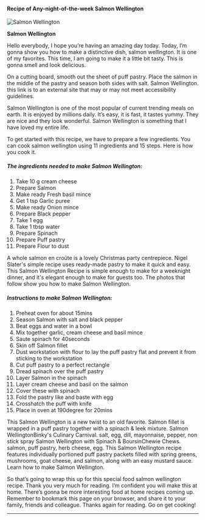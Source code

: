             

#### Recipe of Any-night-of-the-week Salmon Wellington

![Salmon Wellington](https://img-global.cpcdn.com/recipes/f723b4e65ba45c85/751x532cq70/salmon-wellington-recipe-main-photo.jpg)

**Salmon Wellington**

Hello everybody, I hope you’re having an amazing day today. Today, I’m gonna show you how to make a distinctive dish, salmon wellington. It is one of my favorites. This time, I am going to make it a little bit tasty. This is gonna smell and look delicious.

On a cutting board, smooth out the sheet of puff pastry. Place the salmon in the middle of the pastry and season both sides with salt. Salmon Wellington. this link is to an external site that may or may not meet accessibility guidelines.

Salmon Wellington is one of the most popular of current trending meals on earth. It is enjoyed by millions daily. It’s easy, it is fast, it tastes yummy. They are nice and they look wonderful. Salmon Wellington is something that I have loved my entire life.

To get started with this recipe, we have to prepare a few ingredients. You can cook salmon wellington using 11 ingredients and 15 steps. Here is how you cook it.

##### The ingredients needed to make Salmon Wellington:

1.  Take 10 g cream cheese
2.  Prepare Salmon
3.  Make ready Fresh basil mince
4.  Get 1 tsp Garlic puree
5.  Make ready Onion mince
6.  Prepare Black pepper
7.  Take 1 egg
8.  Take 1 tbsp water
9.  Prepare Spinach
10.  Prepare Puff pastry
11.  Prepare Flour to dust

A whole salmon en croûte is a lovely Christmas party centrepiece. Nigel Slater's simple recipe uses ready-made pastry to make it quick and easy. This Salmon Wellington Recipe is simple enough to make for a weeknight dinner, and it's elegant enough to make for guests too. The photos that follow show you how to make Salmon Wellington.

##### Instructions to make Salmon Wellington:

1.  Preheat oven for about 15mins
2.  Season Salmon with salt and black pepper
3.  Beat eggs and water in a bowl
4.  Mix together garlic, cream cheese and basil mince
5.  Saute spinach for 40seconds
6.  Skin off Salmon fillet
7.  Dust workstation with flour to lay the puff pastry flat and prevent it from sticking to the workstation
8.  Cut puff pastry to a perfect rectangle
9.  Dread spinach over the puff pastry
10.  Layer Salmon in the spinach
11.  Layer cream cheese and basil on the salmon
12.  Cover these with spinach
13.  Fold the pastry like and baste with egg
14.  Crosshatch the puff with knife
15.  Place in oven at 190degree for 20mins

This Salmon Wellington is a new twist to an old favorite. Salmon fillet is wrapped in a puff pastry together with a spinach & leek mixture. Salmon WellingtonBinky's Culinary Carnival. salt, egg, dill, mayonnaise, pepper, non stick spray Salmon Wellington with Spinach & BoursinChewie Chews. salmon, puff pastry, herb cheese, egg. This Salmon Wellington recipe features individually portioned puff pastry packets filled with spring greens, mushrooms, goat cheese, and salmon, along with an easy mustard sauce. Learn how to make Salmon Wellington.

So that’s going to wrap this up for this special food salmon wellington recipe. Thank you very much for reading. I’m confident you will make this at home. There’s gonna be more interesting food at home recipes coming up. Remember to bookmark this page on your browser, and share it to your family, friends and colleague. Thanks again for reading. Go on get cooking!

* * *